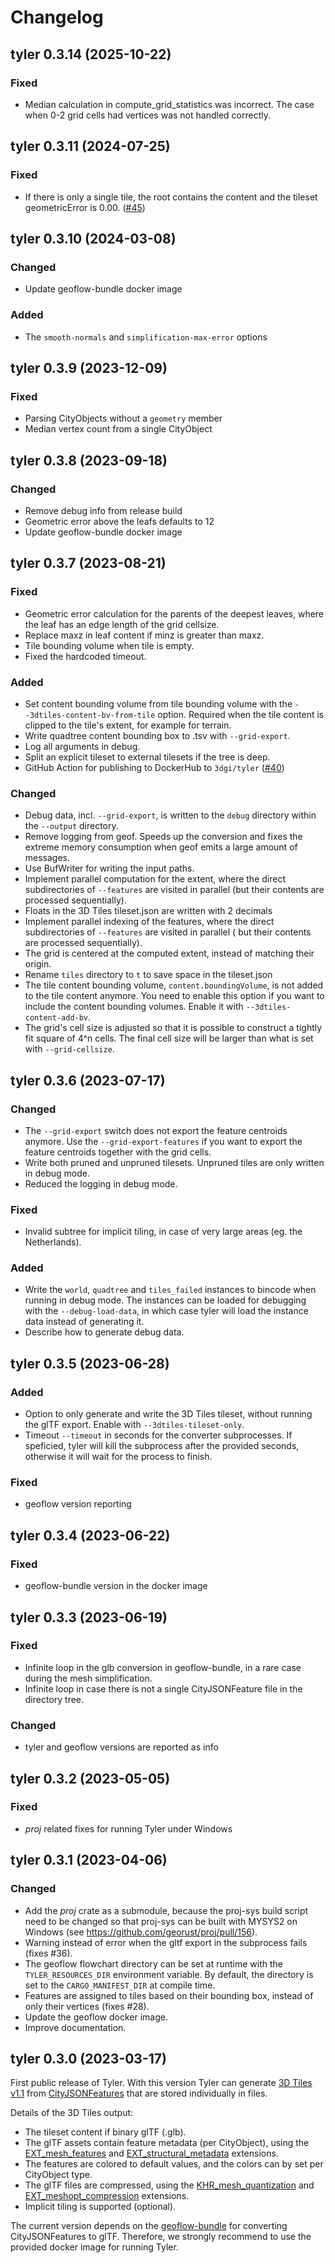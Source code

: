 # Changelog

## tyler 0.3.14 (2025-10-22)

### Fixed

- Median calculation in compute_grid_statistics was incorrect. The case when 0-2 grid cells had vertices was not
  handled correctly.

## tyler 0.3.11 (2024-07-25)

### Fixed

- If there is only a single tile, the root contains the content and the tileset geometricError is
  0.00. ([#45](https://github.com/3DGI/tyler/issues/45))

## tyler 0.3.10 (2024-03-08)

### Changed

- Update geoflow-bundle docker image

### Added

- The `smooth-normals` and `simplification-max-error` options

## tyler 0.3.9 (2023-12-09)

### Fixed

- Parsing CityObjects without a `geometry` member
- Median vertex count from a single CityObject

## tyler 0.3.8 (2023-09-18)

### Changed

- Remove debug info from release build
- Geometric error above the leafs defaults to 12
- Update geoflow-bundle docker image

## tyler 0.3.7 (2023-08-21)

### Fixed

- Geometric error calculation for the parents of the deepest leaves, where the leaf has an edge length of the grid
  cellsize.
- Replace maxz in leaf content if minz is greater than maxz.
- Tile bounding volume when tile is empty.
- Fixed the hardcoded timeout.

### Added

- Set content bounding volume from tile bounding volume with the `--3dtiles-content-bv-from-tile` option. Required when
  the tile content is clipped to the tile's extent, for example for terrain.
- Write quadtree content bounding box to .tsv with `--grid-export`.
- Log all arguments in debug.
- Split an explicit tileset to external tilesets if the tree is deep.
- GitHub Action for publishing to DockerHub to `3dgi/tyler` ([#40](https://github.com/3DGI/tyler/pull/40))

### Changed

- Debug data, incl. `--grid-export`, is written to the `debug` directory within the `--output` directory.
- Remove logging from geof. Speeds up the conversion and fixes the extreme memory consumption when geof emits a large
  amount of messages.
- Use BufWriter for writing the input paths.
- Implement parallel computation for the extent, where the direct subdirectories of `--features` are visited in
  parallel (but their contents are processed sequentially).
- Floats in the 3D Tiles tileset.json are written with 2 decimals
- Implement parallel indexing of the features, where the direct subdirectories of `--features` are visited in parallel (
  but their contents are processed sequentially).
- The grid is centered at the computed extent, instead of matching their origin.
- Rename `tiles` directory to `t` to save space in the tileset.json
- The tile content bounding volume, `content.boundingVolume`, is not added to the tile content anymore. You need to
  enable this option if you want to include the content bounding volumes. Enable it with `--3dtiles-content-add-bv`.
- The grid's cell size is adjusted so that it is possible to construct a tightly fit square of 4^n cells. The final cell
  size will be larger than what is set with `--grid-cellsize`.

## tyler 0.3.6 (2023-07-17)

### Changed

- The `--grid-export` switch does not export the feature centroids anymore. Use the `--grid-export-features` if you want
  to export the feature centroids together with the grid cells.
- Write both pruned and unpruned tilesets. Unpruned tiles are only written in debug mode.
- Reduced the logging in debug mode.

### Fixed

- Invalid subtree for implicit tiling, in case of very large areas (eg. the Netherlands).

### Added

- Write the `world`, `quadtree` and `tiles_failed` instances to bincode when running in debug mode. The instances can be
  loaded for debugging with the `--debug-load-data`, in which case tyler will load the instance data instead of
  generating it.
- Describe how to generate debug data.

## tyler 0.3.5 (2023-06-28)

### Added

- Option to only generate and write the 3D Tiles tileset, without running the glTF export. Enable
  with `--3dtiles-tileset-only`.
- Timeout `--timeout` in seconds for the converter subprocesses. If speficied, tyler will kill the subprocess after the
  provided seconds, otherwise it will wait for the process to finish.

### Fixed

- geoflow version reporting

## tyler 0.3.4 (2023-06-22)

### Fixed

- geoflow-bundle version in the docker image

## tyler 0.3.3 (2023-06-19)

### Fixed

- Infinite loop in the glb conversion in geoflow-bundle, in a rare case during the mesh simplification.
- Infinite loop in case there is not a single CityJSONFeature file in the directory tree.

### Changed

- tyler and geoflow versions are reported as info

## tyler 0.3.2 (2023-05-05)

### Fixed

- *proj* related fixes for running Tyler under Windows

## tyler 0.3.1 (2023-04-06)

### Changed

- Add the *proj* crate as a submodule, because the proj-sys build script need to be changed so that proj-sys can be
  built with MYSYS2 on Windows (see https://github.com/georust/proj/pull/156).
- Warning instead of error when the gltf export in the subprocess fails (fixes #36).
- The geoflow flowchart directory can be set at runtime with the `TYLER_RESOURCES_DIR` environment variable. By default,
  the directory is set to the `CARGO_MANIFEST_DIR` at compile time.
- Features are assigned to tiles based on their bounding box, instead of only their vertices (fixes #28).
- Update the geoflow docker image.
- Improve documentation.

## tyler 0.3.0 (2023-03-17)

First public release of Tyler.
With this version Tyler can generate [3D Tiles v1.1](https://docs.ogc.org/cs/22-025r4/22-025r4.html)
from [CityJSONFeatures](https://www.cityjson.org/specs/1.1.3/#text-sequences-and-streaming-with-cityjsonfeature) that
are stored individually in files.

Details of the 3D Tiles output:

- The tileset content if binary glTF (.glb).
- The glTF assets contain feature metadata (per CityObject), using
  the [EXT_mesh_features](https://github.com/CesiumGS/glTF/tree/3d-tiles-next/extensions/2.0/Vendor/EXT_mesh_features)
  and [EXT_structural_metadata](https://github.com/CesiumGS/glTF/tree/3d-tiles-next/extensions/2.0/Vendor/EXT_structural_metadata)
  extensions.
- The features are colored to default values, and the colors can by set per CityObject type.
- The glTF files are compressed, using
  the [KHR_mesh_quantization](https://github.com/KhronosGroup/glTF/tree/main/extensions/2.0/Khronos/KHR_mesh_quantization)
  and [EXT_meshopt_compression](https://github.com/KhronosGroup/glTF/tree/main/extensions/2.0/Vendor/EXT_meshopt_compression)
  extensions.
- Implicit tiling is supported (optional).

The current version depends on the [geoflow-bundle](https://github.com/geoflow3d/geoflow-bundle) for converting
CityJSONFeatures to glTF.
Therefore, we strongly recommend to use the provided docker image for running Tyler.
